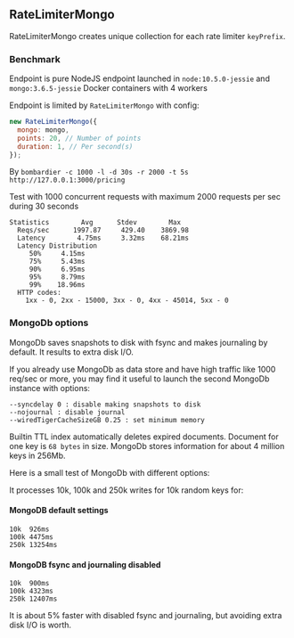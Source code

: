 ## RateLimiterMongo

RateLimiterMongo creates unique collection for each rate limiter `keyPrefix`.

### Benchmark

Endpoint is pure NodeJS endpoint launched in `node:10.5.0-jessie` and `mongo:3.6.5-jessie` Docker containers with 4 workers

Endpoint is limited by `RateLimiterMongo` with config:

```javascript
new RateLimiterMongo({
  mongo: mongo,
  points: 20, // Number of points
  duration: 1, // Per second(s)
});
```

By `bombardier -c 1000 -l -d 30s -r 2000 -t 5s http://127.0.0.1:3000/pricing`

Test with 1000 concurrent requests with maximum 2000 requests per sec during 30 seconds

```text
Statistics        Avg      Stdev        Max
  Reqs/sec      1997.87     429.40    3869.98
  Latency        4.75ms     3.32ms    68.21ms
  Latency Distribution
     50%     4.15ms
     75%     5.43ms
     90%     6.95ms
     95%     8.79ms
     99%    18.96ms
  HTTP codes:
    1xx - 0, 2xx - 15000, 3xx - 0, 4xx - 45014, 5xx - 0
```

### MongoDb options

MongoDb saves snapshots to disk with fsync and makes journaling by default.
It results to extra disk I/O.

If you already use MongoDb as data store and have high traffic like 1000 req/sec or more, you may find it useful to launch the second MongoDb instance with options:

```text
--syncdelay 0 : disable making snapshots to disk
--nojournal : disable journal
--wiredTigerCacheSizeGB 0.25 : set minimum memory
```

Builtin TTL index automatically deletes expired documents.
Document for one key is `68 bytes` in size. 
MongoDb stores information for about 4 million keys in 256Mb.

Here is a small test of MongoDb with different options:

It processes 10k, 100k and 250k writes for 10k random keys for:

#### MongoDB default settings

```text
10k  926ms
100k 4475ms
250k 13254ms
```

#### MongoDB fsync and journaling disabled

```text
10k  900ms
100k 4323ms
250k 12407ms
```

It is about 5% faster with disabled fsync and journaling, but avoiding extra disk I/O is worth.

